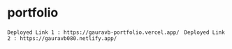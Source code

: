 # portfolio
`Deployed Link 1 : https://gauravb-portfolio.vercel.app/ `
`Deployed Link 2 : https://gauravb080.netlify.app/ `
